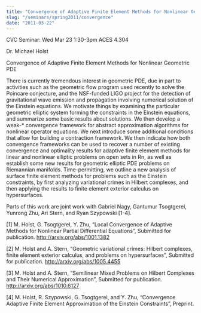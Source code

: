 ```yaml
---
title: "Convergence of Adaptive Finite Element Methods for Nonlinear Geometric PDE"
slug: "/seminars/spring2011/convergence"
date: "2011-03-22"
---
```

CVC Seminar: Wed Mar 23 1:30-3pm ACES 4.304

Dr. Michael Holst

Convergence of Adaptive Finite Element Methods for Nonlinear Geometric PDE

There is currently tremendous interest in geometric PDE, due in part to activities such as the geometric flow program used recently to solve the Poincare conjecture, and the NSF-funded LIGO project for the detection of gravitational wave emission and propagation involving numerical solution of the Einstein equations. We motivate things by examining the particular geometric elliptic system forming the constraints in the Einstein equations, and summarize some basic results about solutions. We then develop a weak-* convergence framework for abstract approximation algorithms for nonlinear operator equations. We next introduce some additional conditions that allow for building a contraction framework. We then indicate how both convergence frameworks can be used to recover a number of existing convergence and optimality results for adaptive finite element methods for linear and nonlinear elliptic problems on open sets in Rn, as well as establish some new results for geometric elliptic PDE problems on Riemannian manifolds. Time-permitting, we outline a new analysis of surface finite element methods for problems such as the Einstein constraints, by first analyzing variational crimes in Hilbert complexes, and then applying the results to finite element exterior calculus on hypersurfaces.

Parts of this work are joint work with Gabriel Nagy, Gantumur Tsogtgerel, Yunrong Zhu, Ari Stern, and Ryan Szypowski [1-4].

[1] M. Holst, G. Tsogtgerel, Y. Zhu,
“Local Convergence of Adaptive Methods for Nonlinear
Partial Differential Equations”, Submitted for publication.
http://arxiv.org/abs/1001.1382

[2] M. Holst and A. Stern,
“Geometric variational crimes: Hilbert complexes, finite element
exterior calculus, and problems on hypersurfaces”,
Submitted for publication.
http://arxiv.org/abs/1005.4455

[3] M. Holst and A. Stern,
“Semilinear Mixed Problems on Hilbert Complexes and Their Numerical
Approximation”, Submitted for publication.
http://arxiv.org/abs/1010.6127

[4] M. Holst, R. Szypowski, G. Tsogtgerel, and Y. Zhu,
“Convergence Adaptive Finite Element Approximation of the
Einstein Constraints”, Preprint.